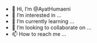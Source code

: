 - 👋 Hi, I’m @AyatHumaeni
- 👀 I’m interested in ...
- 🌱 I’m currently learning ...
- 💞️ I’m looking to collaborate on ...
- 📫 How to reach me ...

<!---
AyatHumaeni/AyatHumaeni is a ✨ special ✨ repository because its `README.md` (this file) appears on your GitHub profile.
You can click the Preview link to take a look at your changes.
--->
